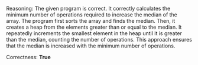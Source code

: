 Reasoning: 
The given program is correct. It correctly calculates the minimum number of operations required to increase the median of the array. The program first sorts the array and finds the median. Then, it creates a heap from the elements greater than or equal to the median. It repeatedly increments the smallest element in the heap until it is greater than the median, counting the number of operations. This approach ensures that the median is increased with the minimum number of operations.

Correctness: **True**